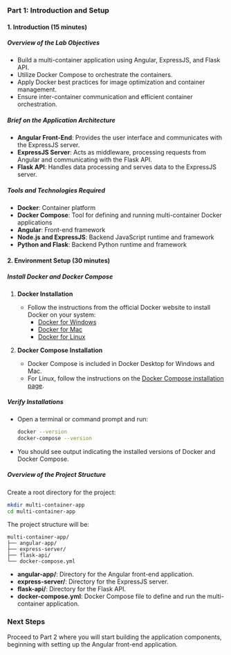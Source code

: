 ### Part 1: Introduction and Setup  

#### 1. Introduction (15 minutes)  

##### **Overview of the Lab Objectives**  
- Build a multi-container application using Angular, ExpressJS, and Flask API.  
- Utilize Docker Compose to orchestrate the containers.  
- Apply Docker best practices for image optimization and container management.  
- Ensure inter-container communication and efficient container orchestration.  
  
##### **Brief on the Application Architecture**  
- **Angular Front-End**: Provides the user interface and communicates with the ExpressJS server.  
- **ExpressJS Server**: Acts as middleware, processing requests from Angular and communicating with the Flask API.  
- **Flask API**: Handles data processing and serves data to the ExpressJS server.  
  
##### **Tools and Technologies Required**  
- **Docker**: Container platform  
- **Docker Compose**: Tool for defining and running multi-container Docker applications  
- **Angular**: Front-end framework  
- **Node.js and ExpressJS**: Backend JavaScript runtime and framework  
- **Python and Flask**: Backend Python runtime and framework  
  
#### 2. Environment Setup (30 minutes)  

##### **Install Docker and Docker Compose**  
1. **Docker Installation**  
   - Follow the instructions from the official Docker website to install Docker on your system:  
     - [Docker for Windows](https://docs.docker.com/docker-for-windows/install/)  
     - [Docker for Mac](https://docs.docker.com/docker-for-mac/install/)  
     - [Docker for Linux](https://docs.docker.com/engine/install/)  
   
2. **Docker Compose Installation**  
   - Docker Compose is included in Docker Desktop for Windows and Mac.  
   - For Linux, follow the instructions on the [Docker Compose installation page](https://docs.docker.com/compose/install/).  

   
##### **Verify Installations**  
- Open a terminal or command prompt and run:  
  ```bash  
  docker --version  
  docker-compose --version  
  ```
- You should see output indicating the installed versions of Docker and Docker Compose.  
  
##### **Overview of the Project Structure**  
Create a root directory for the project:  
```bash  
mkdir multi-container-app  
cd multi-container-app  
```

The project structure will be:  
```plaintext  
multi-container-app/  
├── angular-app/  
├── express-server/  
├── flask-api/  
└── docker-compose.yml  
```

- **angular-app/**: Directory for the Angular front-end application.  
- **express-server/**: Directory for the ExpressJS server.  
- **flask-api/**: Directory for the Flask API.  
- **docker-compose.yml**: Docker Compose file to define and run the multi-container application.  
  
### Next Steps  
Proceed to Part 2 where you will start building the application components, beginning with setting up the Angular front-end application.